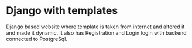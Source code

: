 # Django with templates
Django based website where template is taken from internet and altered it and made it dynamic.
It also has Registration and Login login with backend connected to PostgreSql.
